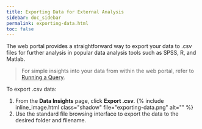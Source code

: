 ```yaml
---
title: Exporting Data for External Analysis
sidebar: doc_sidebar
permalink: exporting-data.html
toc: false
---
```


The web portal provides a straightforward way to export your data to .csv files for further analysis in popular data analysis tools such as SPSS, R, and Matlab. 

> For simple insights into your data from within the web portal, refer to [Running a Query](running-a-query.md).

To export .csv data:

1. From the **Data Insights** page, click **Export .csv**.
   {% include inline_image.html class="shadow" file="exporting-data.png" alt="" %}
2. Use the standard file browsing interface to export the data to the desired folder and filename.

